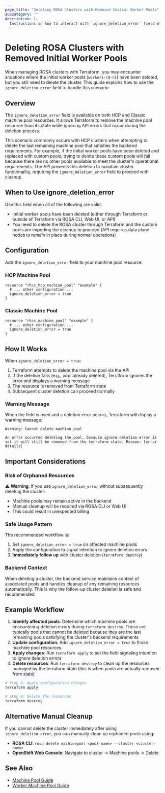 ```yaml
---
page_title: "Deleting ROSA Clusters with Removed Initial Worker Pools"
subcategory: ""
description: |-
  Instructions on how to interact with `ignore_deletion_error` field of machine pools.
---
```


# Deleting ROSA Clusters with Removed Initial Worker Pools

When managing ROSA clusters with Terraform, you may encounter situations where the initial worker pools (`workers-[0-n]`) have been deleted, but you still need to delete the cluster. This guide explains how to use the `ignore_deletion_error` field to handle this scenario.

## Overview

The `ignore_deletion_error` field is available on both HCP and Classic machine pool resources. It allows Terraform to remove the machine pool resource from its state while ignoring API errors that occur during the deletion process.

This scenario commonly occurs with HCP clusters when attempting to delete the last remaining machine pool that satisfies the backend requirements. For example, if the initial worker pools have been deleted and replaced with custom pools, trying to delete these custom pools will fail because there are no other pools available to meet the cluster's operational requirements. The API prevents this deletion to maintain cluster functionality, requiring the `ignore_deletion_error` field to proceed with cleanup.

## When to Use ignore_deletion_error

Use this field when all of the following are valid:
- Initial worker pools have been deleted (either through Terraform or outside of Terraform via ROSA CLI, Web UI, or API)
- You need to delete the ROSA cluster through Terraform and the custom pools are impeding the cleanup to proceed (API requires data plane nodes to remain in place during normal operations)

## Configuration

Add the `ignore_deletion_error` field to your machine pool resource:

### HCP Machine Pool
```hcl
resource "rhcs_hcp_machine_pool" "example" {
  # ... other configuration ...
  ignore_deletion_error = true
}
```

### Classic Machine Pool
```hcl
resource "rhcs_machine_pool" "example" {
  # ... other configuration ...
  ignore_deletion_error = true
}
```

## How It Works

When `ignore_deletion_error = true`:

1. Terraform attempts to delete the machine pool via the API
2. If the deletion fails (e.g., pool already deleted), Terraform ignores the error and displays a warning message
3. The resource is removed from Terraform state
4. Subsequent cluster deletion can proceed normally

### Warning Message

When the field is used and a deletion error occurs, Terraform will display a warning message:

```
Warning: Cannot delete machine pool

An error occurred deleting the pool, because ignore deletion error is set it will still be removed from the terraform state. Reason: [error details]
```

## Important Considerations

### Risk of Orphaned Resources
⚠️ **Warning**: If you use `ignore_deletion_error` without subsequently deleting the cluster:
- Machine pools may remain active in the backend
- Manual cleanup will be required via ROSA CLI or Web UI
- This could result in unexpected billing

### Safe Usage Pattern
The recommended workflow is:
1. Set `ignore_deletion_error = true` on affected machine pools
2. Apply the configuration to signal intention to ignore deletion errors
3. **Immediately follow up** with cluster deletion (`terraform destroy`)

### Backend Context
When deleting a cluster, the backend service maintains context of associated pools and handles cleanup of any remaining resources automatically. This is why the follow-up cluster deletion is safe and recommended.

## Example Workflow

1. **Identify affected pools**: Determine which machine pools are encountering deletion errors during `terraform destroy`. These are typically pools that cannot be deleted because they are the last remaining pools satisfying the cluster's backend requirements
2. **Update configuration**: Add `ignore_deletion_error = true` to those machine pool resources
3. **Apply changes**: Run `terraform apply` to set the field signaling intention to ignore deletion errors
4. **Delete resources**: Run `terraform destroy` to clean up the resources managed by the terraform state (this is when pools are actually removed from state)

```bash
# Step 3: Apply configuration changes
terraform apply

# Step 4: Delete the resources
terraform destroy
```

## Alternative Manual Cleanup

If you cannot delete the cluster immediately after using `ignore_deletion_error`, you can manually clean up orphaned pools using:

- **ROSA CLI**: `rosa delete machinepool <pool-name> --cluster <cluster-name>`
- **OpenShift Web Console**: Navigate to cluster → Machine pools → Delete

## See Also

- [Machine Pool Guide](machine-pool.md)
- [Worker Machine Pool Guide](worker-machine-pool.md)